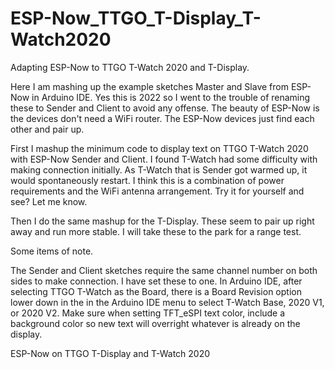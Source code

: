 # ESP-Now_TTGO_T-Display_T-Watch2020
Adapting ESP-Now to TTGO T-Watch 2020 and T-Display.

Here I am mashing up the example sketches Master and Slave from ESP-Now in Arduino IDE. Yes this is 2022 so I went to the trouble of renaming these to Sender and Client to avoid any offense. The beauty of ESP-Now is the devices don't need a WiFi router. The ESP-Now devices just find each other and pair up.

First I mashup the minimum code to display text on TTGO T-Watch 2020 with ESP-Now Sender and Client. I found T-Watch had some difficulty with making connection initially. As T-Watch that is Sender got warmed up, it would spontaneously restart. I think this is a combination of power requirements and the WiFi antenna arrangement. Try it for yourself and see? Let me know.

Then I do the same mashup for the T-Display. These seem to pair up right away and run more stable. I will take these to the park for a range test.

Some items of note.

The Sender and Client sketches require the same channel number on both sides to make connection. I have set these to one.
In Arduino IDE, after selecting TTGO T-Watch as the Board, there is a Board Revision option lower down in the in the Arduino IDE menu to select T-Watch Base, 2020 V1, or 2020 V2.
Make sure when setting TFT_eSPI text color, include a background color so new text will overright whatever is already on the display.

ESP-Now on TTGO T-Display and T-Watch 2020
![]()
